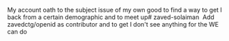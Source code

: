 My account oath to the subject issue of my own good to find a way to get I back from a certain demographic and to meet up# zaved-solaiman
 Add zavedctg/openid as contributor and to get I don't see anything for the WE can do
